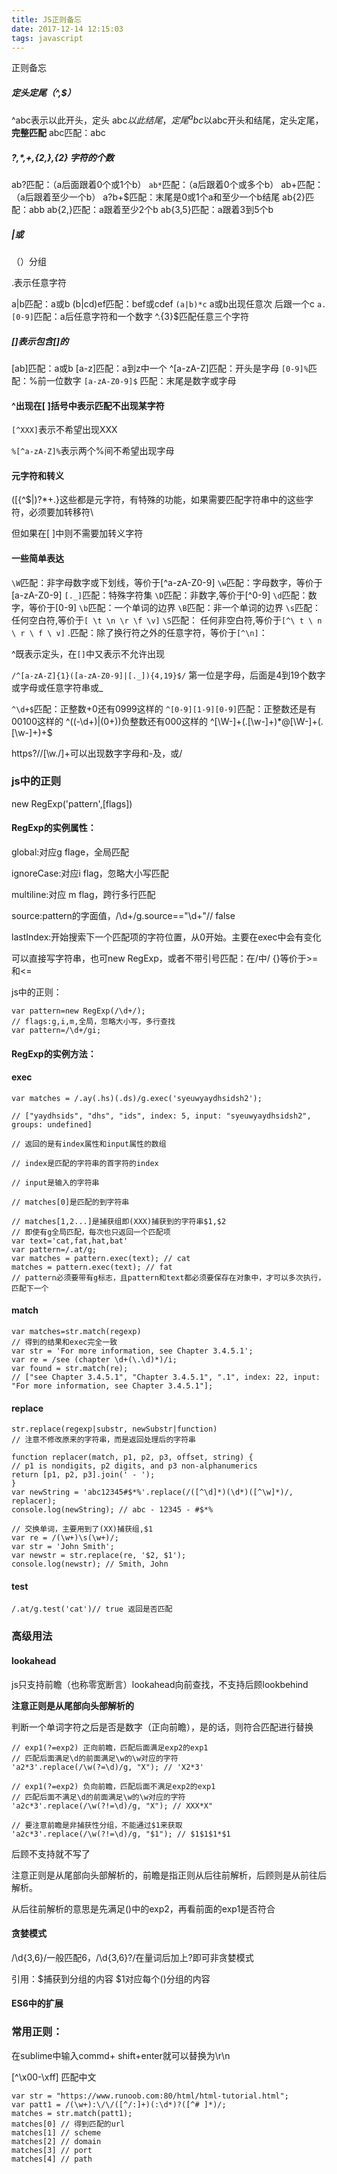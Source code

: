 ```yaml
---
title: JS正则备忘
date: 2017-12-14 12:15:03
tags: javascript
---
```

正则备忘

<!-- more -->
##### 定头定尾（^,$）

^abc表示以此开头，定头
abc$以此结尾，定尾
^abc$以abc开头和结尾，定头定尾，**完整匹配**
abc匹配：abc

##### ?,\*,+,{2,},{2} 字符的个数

ab?匹配：（a后面跟着0个或1个b）
`ab*`匹配：（a后跟着0个或多个b）
ab+匹配：（a后跟着至少一个b）
a?b+$匹配：末尾是0或1个a和至少一个b结尾
ab{2}匹配：abb
ab{2,}匹配：a跟着至少2个b
ab{3,5}匹配：a跟着3到5个b

##### \|或

（）分组

.表示任意字符

a\|b匹配：a或b
\(b\|cd\)ef匹配：bef或cdef
`(a|b)*c` a或b出现任意次 后跟一个c
`a.[0-9]`匹配：a后任意字符和一个数字
^.{3}$匹配任意三个字符

##### \[\]表示包含\[\]的

\[ab\]匹配：a或b
\[a-z\]匹配：a到z中一个
^\[a-zA-Z\]匹配：开头是字母
`[0-9]%`匹配：%前一位数字
`[a-zA-Z0-9]$` 匹配：末尾是数字或字母

#### ^出现在\[ \]括号中表示匹配不出现某字符

`[^XXX]`表示不希望出现XXX

`%[^a-zA-Z]%`表示两个%间不希望出现字母

#### 元字符和转义

\(\[{\^$\|\)?\*+.}这些都是元字符，有特殊的功能，如果需要匹配字符串中的这些字符，必须要加转移符\

但如果在\[ \]中则不需要加转义字符

#### 一些简单表达

`\W`匹配：非字母数字或下划线，等价于[^a-zA-Z0-9]
`\w`匹配：字母数字，等价于\[a-zA-Z0-9\]
`[._]`匹配：特殊字符集
`\D`匹配：非数字,等价于[^0-9]
`\d`匹配：数字，等价于\[0-9\]
`\b`匹配：一个单词的边界
`\B`匹配：非一个单词的边界
`\s`匹配： 任何空白符,等价于`[ \t \n \r \f \v]`
`\S`匹配： 任何非空白符,等价于`[^\ t \ n \ r \ f \ v]`
.匹配：除了换行符之外的任意字符，等价于`[^\n]`：

^既表示定头，在`[]`中又表示不允许出现

`/^[a-zA-Z]{1}([a-zA-Z0-9]|[._]){4,19}$/`
第一位是字母，后面是4到19个数字或字母或任意字符串或\_

`^\d+$`匹配：正整数+0还有0999这样的
`^[0-9][1-9][0-9]`匹配：正整数还是有00100这样的
^\(\(-\d+\)\|\(0+\)\)负整数还有000这样的
^\[\W-\]+\(.\[\w-\]+\)\*@\[\W-\]+\(.\[\w-\]+\)+$

https?//\[\w./\]+可以出现数字字母和-及，或/

### js中的正则

new RegExp\('pattern',\[flags\]\)

#### RegExp的实例属性：

global:对应g flage，全局匹配

ignoreCase:对应i flag，忽略大小写匹配

multiline:对应 m flag，跨行多行匹配

source:pattern的字面值，/\d+/g.source=="\d+"// false

lastIndex:开始搜索下一个匹配项的字符位置，从0开始。主要在exec中会有变化

可以直接写字符串，也可new RegExp，或者不带引号匹配：在/中/
{}等价于&gt;=和&lt;=

js中的正则：

```
var pattern=new RegExp(/\d+/);
// flags:g,i,m,全局，忽略大小写，多行查找
var pattern=/\d+/gi;
```

#### RegExp的实例方法：

#### exec

```
var matches = /.ay(.hs)(.ds)/g.exec('syeuwyaydhsidsh2');

// ["yaydhsids", "dhs", "ids", index: 5, input: "syeuwyaydhsidsh2", groups: undefined]

// 返回的是有index属性和input属性的数组

// index是匹配的字符串的首字符的index

// input是输入的字符串

// matches[0]是匹配的到字符串

// matches[1,2...]是捕获组即(XXX)捕获到的字符串$1,$2
// 即使有g全局匹配，每次也只返回一个匹配项
var text='cat,fat,hat,bat'
var pattern=/.at/g;
var matches = pattern.exec(text); // cat
matches = pattern.exec(text); // fat
// pattern必须要带有g标志，且pattern和text都必须要保存在对象中，才可以多次执行，匹配下一个
```

#### match

```
var matches=str.match(regexp)
// 得到的结果和exec完全一致
var str = 'For more information, see Chapter 3.4.5.1';
var re = /see (chapter \d+(\.\d)*)/i;
var found = str.match(re);
// ["see Chapter 3.4.5.1", "Chapter 3.4.5.1", ".1", index: 22, input: "For more information, see Chapter 3.4.5.1"];
```

#### replace

```
str.replace(regexp|substr, newSubstr|function)
// 注意不修改原来的字符串，而是返回处理后的字符串

function replacer(match, p1, p2, p3, offset, string) {
// p1 is nondigits, p2 digits, and p3 non-alphanumerics
return [p1, p2, p3].join(' - ');
}
var newString = 'abc12345#$*%'.replace(/([^\d]*)(\d*)([^\w]*)/, replacer);
console.log(newString); // abc - 12345 - #$*%

// 交换单词，主要用到了(XX)捕获组,$1
var re = /(\w+)\s(\w+)/;
var str = 'John Smith';
var newstr = str.replace(re, '$2, $1');
console.log(newstr); // Smith, John
```

#### test

```
/.at/g.test('cat')// true 返回是否匹配
```

### 高级用法

#### lookahead

js只支持前瞻（也称零宽断言）lookahead向前查找，不支持后顾lookbehind

**注意正则是从尾部向头部解析的**

判断一个单词字符之后是否是数字（正向前瞻），是的话，则符合匹配进行替换

```
// exp1(?=exp2) 正向前瞻，匹配后面满足exp2的exp1
// 匹配后面满足\d的前面满足\w的\w对应的字符
'a2*3'.replace(/\w(?=\d)/g, "X"); // 'X2*3'

// exp1(?=exp2) 负向前瞻，匹配后面不满足exp2的exp1
// 匹配后面不满足\d的前面满足\w的\w对应的字符
'a2c*3'.replace(/\w(?!=\d)/g, "X"); // XXX*X"

// 要注意前瞻是非捕获性分组，不能通过$1来获取
'a2c*3'.replace(/\w(?!=\d)/g, "$1"); // $1$1$1*$1
```

后顾不支持就不写了

注意正则是从尾部向头部解析的，前瞻是指正则从后往前解析，后顾则是从前往后解析。

从后往前解析的意思是先满足\(\)中的exp2，再看前面的exp1是否符合

#### 贪婪模式

/\d{3,6}/一般匹配6，/\d{3,6}?/在量词后加上?即可非贪婪模式

引用：$捕获到分组的内容
$1对应每个\(\)分组的内容

#### ES6中的扩展

### 常用正则：

在sublime中输入commd+ shift+enter就可以替换为\r\n

\[^\x00-\xff\] 匹配中文

```
var str = "https://www.runoob.com:80/html/html-tutorial.html";
var patt1 = /(\w+):\/\/([^/:]+)(:\d*)?([^# ]*)/;
matches = str.match(patt1);
matches[0] // 得到匹配的url
matches[1] // scheme
matches[2] // domain
matches[3] // port
matches[4] // path
```


